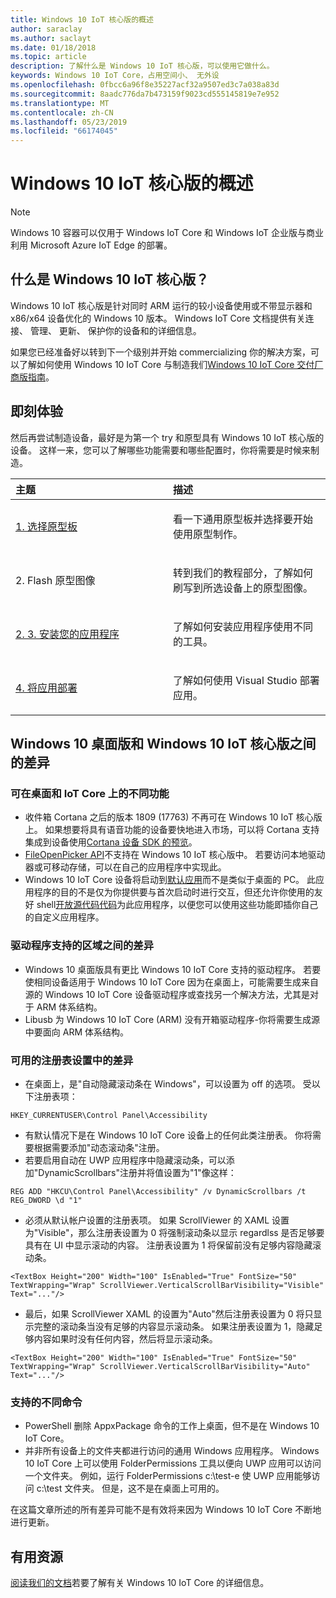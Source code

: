 ```yaml
---
title: Windows 10 IoT 核心版的概述
author: saraclay
ms.author: saclayt
ms.date: 01/18/2018
ms.topic: article
description: 了解什么是 Windows 10 IoT 核心版，可以使用它做什么。
keywords: Windows 10 IoT Core，占用空间小、 无外设
ms.openlocfilehash: 0fbcc6a96f8e35227acf32a9507ed3c7a038a83d
ms.sourcegitcommit: 8aadc776da7b473159f9023cd555145819e7e952
ms.translationtype: MT
ms.contentlocale: zh-CN
ms.lasthandoff: 05/23/2019
ms.locfileid: "66174045"
---
```

# <a name="an-overview-of-windows-10-iot-core"></a>Windows 10 IoT 核心版的概述

> [!NOTE]
> Windows 10 容器可以仅用于 Windows IoT Core 和 Windows IoT 企业版与商业利用 Microsoft Azure IoT Edge 的部署。

## <a name="what-is-windows-10-iot-core"></a>什么是 Windows 10 IoT 核心版？
Windows 10 IoT 核心版是针对同时 ARM 运行的较小设备使用或不带显示器和 x86/x64 设备优化的 Windows 10 版本。 Windows IoT Core 文档提供有关连接、 管理、 更新、 保护你的设备和的详细信息。 

如果您已经准备好以转到下一个级别并开始 commercializing 你的解决方案，可以了解如何使用 Windows 10 IoT Core 与制造我们[Windows 10 IoT Core 交付厂商版指南](https://docs.microsoft.com/en-us/windows-hardware/manufacture/iot/iot-core-manufacturing-guide)。 

## <a name="getting-started"></a>即刻体验

然后再尝试制造设备，最好是为第一个 try 和原型具有 Windows 10 IoT 核心版的设备。 这样一来，您可以了解哪些功能需要和哪些配置时，你将需要是时候来制造。

<table>
<colgroup>
<col width="50%" />
<col width="50%" />
</colgroup>
<thead>
<tr class="header">
<th align="left">主题</th>
<th align="left">描述</th>
</tr>
</thead>
<tbody>

<tr class="odd">
<td align="left"><p><a href="https://docs.microsoft.com/en-us/windows/iot-core/tutorials/quickstarter/PrototypeBoards"
>1. 选择原型板</a></p></td>
<td align="left"><p>看一下通用原型板并选择要开始使用原型制作。</p></td>
</tr>

<tr class="odd">
<td align="left"><p>2. Flash 原型图像</p></td>
<td align="left"><p>转到我们的教程部分，了解如何刷写到所选设备上的原型图像。 </p></td>
</tr>

<tr class="odd">
<td align="left"><p><a href="https://docs.microsoft.com/en-us/windows/iot-core/develop-your-app/appinstaller">2. 3. 安装您的应用程序</a></p></td>
<td align="left"><p>了解如何安装应用程序使用不同的工具。</p></td>
</tr>

<tr class="odd">
<td align="left"><p><a href="https://docs.microsoft.com/en-us/windows/iot-core/develop-your-app/appdeployment">4. 将应用部署</a></p></td>
<td align="left"><p>了解如何使用 Visual Studio 部署应用。</p></td>
</tr>

</tbody>
</table>

## <a name="differences-between-windows-10-desktop-and-windows-10-iot-core"></a>Windows 10 桌面版和 Windows 10 IoT 核心版之间的差异

### <a name="different-features-available-on-desktop-and-iot-core"></a>可在桌面和 IoT Core 上的不同功能

* 收件箱 Cortana 之后的版本 1809 (17763) 不再可在 Windows 10 IoT 核心版上。 如果想要将具有语音功能的设备要快地进入市场，可以将 Cortana 支持集成到设备使用[Cortana 设备 SDK 的预览](https://developer.microsoft.com/en-us/cortana/devices)。
* [FileOpenPicker API](https://docs.microsoft.com/en-us/uwp/api/windows.storage.pickers.fileopenpicker)不支持在 Windows 10 IoT 核心版中。 若要访问本地驱动器或可移动存储，可以在自己的应用程序中实现此。
* Windows 10 IoT Core 设备将启动到[默认应用](https://docs.microsoft.com/en-us/windows/iot-core/develop-your-app/iotcoredefaultapp)而不是类似于桌面的 PC。 此应用程序的目的不是仅为你提供要与首次启动时进行交互，但还允许你使用的友好 shell[开放源代码代码](https://github.com/Microsoft/Windows-iotcore-samples/tree/master/Samples/IoTCoreDefaultApp)为此应用程序，以便您可以使用这些功能即插你自己的自定义应用程序。

### <a name="differences-in-driver-supported-areas"></a>驱动程序支持的区域之间的差异

* Windows 10 桌面版具有更比 Windows 10 IoT Core 支持的驱动程序。 若要使相同设备适用于 Windows 10 IoT Core 因为在桌面上，可能需要生成来自源的 Windows 10 IoT Core 设备驱动程序或查找另一个解决方法，尤其是对于 ARM 体系结构。
* Libusb 为 Windows 10 IoT Core (ARM) 没有开箱驱动程序-你将需要生成源中要面向 ARM 体系结构。

### <a name="differences-in-available-registry-set"></a>可用的注册表设置中的差异

* 在桌面上，是"自动隐藏滚动条在 Windows"，可以设置为 off 的选项。 受以下注册表项： 

```
HKEY_CURRENTUSER\Control Panel\Accessibility
```

* 有默认情况下是在 Windows 10 IoT Core 设备上的任何此类注册表。 你将需要根据需要添加"动态滚动条"注册。
* 若要启用自动在 UWP 应用程序中隐藏滚动条，可以添加"DynamicScrollbars"注册并将值设置为"1"像这样：

```
REG ADD "HKCU\Control Panel\Accessibility" /v DynamicScrollbars /t REG_DWORD \d "1"
```

* 必须从默认帐户设置的注册表项。 如果 ScrollViewer 的 XAML 设置为"Visible"，那么注册表设置为 0 将强制滚动条以显示 regardlss 是否足够要具有在 UI 中显示滚动的内容。 注册表设置为 1 将保留前没有足够内容隐藏滚动条。

```
<TextBox Height="200" Width="100" IsEnabled="True" FontSize="50" TextWrapping="Wrap" ScrollViewer.VerticalScrollBarVisibility="Visible" Text="..."/>
```

* 最后，如果 ScrollViewer XAML 的设置为"Auto"然后注册表设置为 0 将只显示完整的滚动条当没有足够的内容显示滚动条。 如果注册表设置为 1，隐藏足够内容如果时没有任何内容，然后将显示滚动条。

```
<TextBox Height="200" Width="100" IsEnabled="True" FontSize="50" TextWrapping="Wrap" ScrollViewer.VerticalScrollBarVisibility="Auto" Text="..."/>
```

### <a name="different-commands-supported"></a>支持的不同命令

* PowerShell 删除 AppxPackage 命令的工作上桌面，但不是在 Windows 10 IoT Core。
* 并非所有设备上的文件夹都进行访问的通用 Windows 应用程序。 Windows 10 IoT Core 上可以使用 FolderPermissions 工具以便向 UWP 应用可以访问一个文件夹。 例如，运行 FolderPermissions c:\test-e 使 UWP 应用能够访问 c:\test 文件夹。 但是，这不是在桌面上可用的。

在这篇文章所述的所有差异可能不是有效将来因为 Windows 10 IoT Core 不断地进行更新。

## <a name="helpful-resources"></a>有用资源
[阅读我们的文档](https://docs.microsoft.com/windows/iot-core/)若要了解有关 Windows 10 IoT Core 的详细信息。
